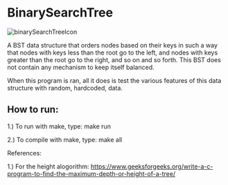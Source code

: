 # BinarySearchTree

![binarySearchTreeIcon](https://user-images.githubusercontent.com/43594702/119727614-5a204b80-be27-11eb-8264-e3387ab44d57.png)

A BST data structure that orders nodes based on their keys in such a way that nodes with keys less than the root go to the left, and nodes with keys greater than the root go to the right, and so on and so forth. This BST does not contain any mechanism to keep itself balanced.

When this program is ran, all it does is test the various features of this data structure with random, hardcoded, data.

## How to run: 

1.) To run with make, type: make run

2.) To compile with make, type: make all

References:

1.) For the height alogorithm: https://www.geeksforgeeks.org/write-a-c-program-to-find-the-maximum-depth-or-height-of-a-tree/
